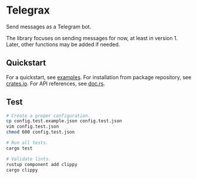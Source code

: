 # Telegrax

Send messages as a Telegram bot.

The library focuses on sending messages for now, at least in version 1. Later,
other functions may be added if needed.

## Quickstart

For a quickstart, see [examples](examples). For installation from package
repository, see [crates.io](https://crates.io/crates/telegrax). For API
references, see [doc.rs](https://docs.rs/telegrax).

## Test

```bash
# Create a proper configuration.
cp config.test.example.json config.test.json
vim config.test.json
chmod 600 config.test.json

# Run all tests.
cargo test

# Validate lints.
rustup component add clippy
cargo clippy
```
